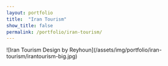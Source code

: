 ```yaml
---
layout: portfolio
title:  "Iran Tourism"
show_title: false
permalink: /portfolio/iran-tourism/
---
```

<p class='text-center' markdown='1'>
![Iran Tourism Design by Reyhoun](/assets/img/portfolio/iran-tourism/irantourism-big.jpg)
</p>